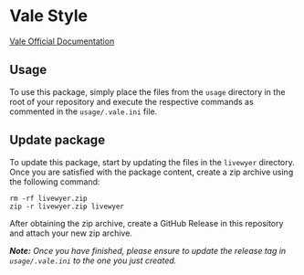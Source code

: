 # Vale Style

[Vale Official Documentation](https://vale.sh/docs/)

## Usage

To use this package, simply place the files from the `usage` directory in the root of your repository and execute the respective commands as commented in the `usage/.vale.ini` file.

## Update package

To update this package, start by updating the files in the `livewyer` directory. Once you are satisfied with the package content, create a zip archive using the following command:

```
rm -rf livewyer.zip
zip -r livewyer.zip livewyer
```

After obtaining the zip archive, create a GitHub Release in this repository and attach your new zip archive.

***Note:** Once you have finished, please ensure to update the release tag in `usage/.vale.ini` to the one you just created.*